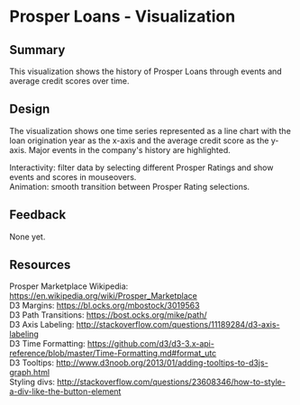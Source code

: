 # Prosper Loans - Visualization

## Summary

This visualization shows the history of Prosper Loans through events and average credit scores over time.

## Design

The visualization shows one time series represented as a line chart with the loan origination year as the x-axis and the average credit score as the y-axis. Major events in the company's history are highlighted. 

Interactivity: filter data by selecting different Prosper Ratings and show events and scores in mouseovers.  
Animation: smooth transition between Prosper Rating selections.

## Feedback
None yet.

## Resources

Prosper Marketplace Wikipedia: https://en.wikipedia.org/wiki/Prosper_Marketplace  
D3 Margins: https://bl.ocks.org/mbostock/3019563  
D3 Path Transitions: https://bost.ocks.org/mike/path/  
D3 Axis Labeling: http://stackoverflow.com/questions/11189284/d3-axis-labeling  
D3 Time Formatting: https://github.com/d3/d3-3.x-api-reference/blob/master/Time-Formatting.md#format_utc  
D3 Tooltips: http://www.d3noob.org/2013/01/adding-tooltips-to-d3js-graph.html  
Styling divs: http://stackoverflow.com/questions/23608346/how-to-style-a-div-like-the-button-element  


